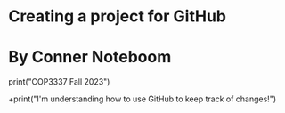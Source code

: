 # Creating a project for GitHub
# By Conner Noteboom

print("COP3337 Fall 2023")

+print("I'm understanding how to use GitHub to keep track of changes!")
